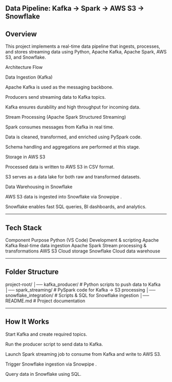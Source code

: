 Data Pipeline: Kafka → Spark → AWS S3 → Snowflake
-------------------------------------------------
Overview
--------
This project implements a real-time data pipeline that ingests, processes, and stores streaming data using Python, Apache Kafka, Apache Spark, AWS S3, and Snowflake.

Architecture Flow

Data Ingestion (Kafka)

Apache Kafka is used as the messaging backbone.

Producers send streaming data to Kafka topics.

Kafka ensures durability and high throughput for incoming data.

Stream Processing (Apache Spark Structured Streaming)

Spark consumes messages from Kafka in real time.

Data is cleaned, transformed, and enriched using PySpark code.

Schema handling and aggregations are performed at this stage.

Storage in AWS S3

Processed data is written to AWS S3 in CSV format.

S3 serves as a data lake for both raw and transformed datasets.

Data Warehousing in Snowflake

AWS S3 data is ingested into Snowflake via Snowpipe .

Snowflake enables fast SQL queries, BI dashboards, and analytics.
___________________________________________________________________
Tech Stack
----------
Component	Purpose
Python (VS Code)	Development & scripting
Apache Kafka	Real-time data ingestion
Apache Spark	Stream processing & transformations
AWS S3	Cloud storage 
Snowflake	Cloud data warehouse
____________________________________________________________________
Folder Structure
--------------------
project-root/
│── kafka_producer/        # Python scripts to push data to Kafka
│── spark_streaming/       # PySpark code for Kafka → S3 processing
│── snowflake_integration/ # Scripts & SQL for Snowflake ingestion
│── README.md              # Project documentation
______________________________________________________________________
How It Works
-------------

Start Kafka and create required topics.

Run the producer script to send data to Kafka.

Launch Spark streaming job to consume from Kafka and write to AWS S3.

Trigger Snowflake ingestion via Snowpipe .

Query data in Snowflake using SQL.
